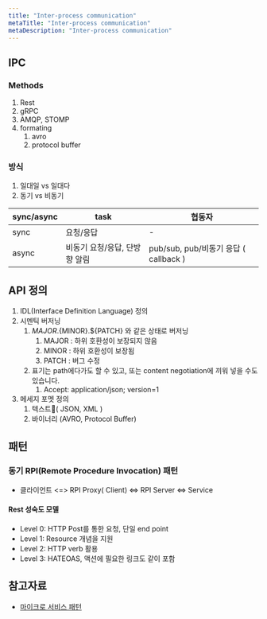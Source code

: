 ```yaml
---
title: "Inter-process communication"
metaTitle: "Inter-process communication"
metaDescription: "Inter-process communication"
---
```


## IPC

### Methods

1. Rest
2. gRPC
3. AMQP, STOMP
4. formating
   1. avro
   2. protocol buffer

### 방식

1. 일대일 vs 일대다
2. 동기 vs 비동기

| sync/async | task | 협동자 |
|------------|------|----|
| sync | 요청/응답     | - |
| async | 비동기 요청/응답, 단방향 알림 | pub/sub, pub/비동기 응답 ( callback )|

## API 정의

1. IDL(Interface Definition Language) 정의
2. 시멘틱 버저닝
   1. ${MAJOR}.${MINOR}.${PATCH} 와 같은 상태로 버저닝
      1. MAJOR : 하위 호환성이 보장되지 않음
      2. MINOR : 하위 호환성이 보장됨
      3. PATCH : 버그 수정
   2. 표기는 path에다가도 할 수 있고, 또는 content negotiation에 끼워 넣을 수도 있습니다.
      1. Accept: application/json; version=1
3. 메세지 포멧 정의
   1. 텍스트( JSON, XML )
   2. 바이너리 (AVRO, Protocol Buffer)

## 패턴

### 동기 RPI(Remote Procedure Invocation) 패턴

- 클라이언트 <=> RPI Proxy( Client) <=> RPI Server <=> Service

#### Rest 성숙도 모델

- Level 0: HTTP Post를 통한 요청, 단일 end point
- Level 1: Resource 개념을 지원
- Level 2: HTTP verb 활용
- Level 3: HATEOAS, 액션에 필요한 링크도 같이 포함

## 참고자료

- [마이크로 서비스 패턴](https://ridibooks.com/books/754028054?_s=instant&_q=%EB%A7%88%EC%9D%B4%ED%81%AC%EB%A1%9C+%EC%84%9C%EB%B9%84%EC%8A%A4+%ED%8C%A8%ED%84%B4)